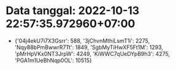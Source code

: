 # Data tanggal: 2022-10-13 22:57:35.972960+07:00

* {'04j4ekU7i7X3Gsrr': 588, '3jChvnMthiLsmT1i': 2275, 'Nqy88bPmBwwrR7Tt': 1849, 'SgbMyTiHwXF5Ft1M': 1293, 'pMrHpVKx0NT3JrpW': 4249, 'KiWWC7qUeDYpB9h3': 4275, 'PGA1m1UeBhNqp0OL': 10515}
